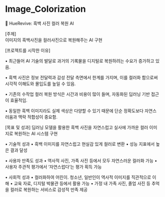 # Image_Colorization
🎨 HueRevive: 흑백 사진 컬러 복원 AI

[주제]  
이미지의 흑백사진을 컬러사진으로 복원해주는 AI 구현  

[프로젝트를 시작한 이유]

• 최근들어 AI 기술의 발달로 과거의 기록물을 디지털로 복원하려는 수요가 증가하고 있음.

• 흑백 사진은 정보 전달력과 감성 전달 측면에서 한계를 가지며, 이를 컬러화 함으로써 시각적 이해도와 몰입도를 높일 수 있음.

• 기존의 수작업 컬러 복원 방식은 시간과 비용이 많이 들며, 자동화된 딥러닝 기반 접근이 효율적임.

• 동일한 흑백 이미지라도 실제 색상은 다양할 수 있기 때문에 단순 정확도보다 자연스러움과 맥락 적합성이 중요함.

[목표 및 성과]
딥러닝 모델을 활용한 흑백 사진을 자연스럽고 실사에 가까운 컬러 이미지로 복원하는 AI 시스템 구현

• 기술적 성과
  • 흑백 이미지를 자연스럽고 현실감 있게 컬러로 변환
  • 성능 지표에서 높은 결과 달성

• 사용자 만족도 성과
  • 역사적 사진, 가족 사진 등에서 모두 자연스러운 컬러화 가능
  • 사용자 주관적 평가에서 ‘자연스럽다’는 평가 획득 가능

• 사회적 성과
  • 컬러화하여 어린이. 청소년, 일반인이 역사적 이미지를 직관적으로 이해
  • 교육 자료, 디지털 박물관 등에서 활용 가능
  • 가정 내 가족 사진, 졸업 사진 등 추억을 컬러로 복원하는 서비스로 감성적 만족 제공

